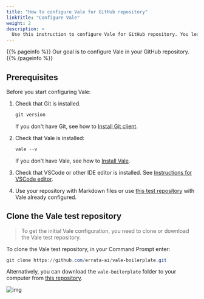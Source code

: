 ```yaml
---
title: "How to configure Vale for GitHub repository"
linkTitle: "Configure Vale"
weight: 2
description: >
  Use this instruction to configure Vale for GitHub repository. You learn how to add the files required for Vale to run the checks on your Markdown files.
---
```


{{% pageinfo %}}
Our goal is to configure Vale in your GitHub repository.
{{% /pageinfo %}}

## Prerequisites

Before you start configuring Vale:

1. Check that Git is installed.

    ```PowerShell
    git version
    ```

    If you don't have Git, see how to [Install Git client](../../static-site-generators/jekyll/#git-client).

2. Check that Vale is installed:

    ```PowerShell
    vale --v
    ```

    If you don't have Vale, see how to [Install Vale](../install-vale/).

3. Check that VSCode or other IDE editor is installed. See [Instructions for VSCode editor](../../static-site-generators/jekyll/#vscode-editor).

4. Use your repository with Markdown files or use [this test repository](https://github.com/errata-ai/vale-boilerplate) with Vale already configured.

## Clone the Vale test repository

> To get the initial Vale configuration, you need to clone or download the Vale test repository.

To clone the Vale test repository, in your Command Prompt enter:

```PowerShell
git clone https://github.com/errata-ai/vale-boilerplate.git
```

Alternatively, you can download the `vale-boilerplate` folder to your computer from [this repository](https://github.com/errata-ai/vale-boilerplate).

![img](/img/vale-boilerplate-repo.png)

